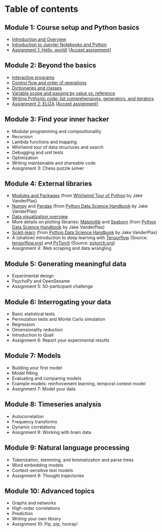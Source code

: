 # Table of contents

## Module 1: Course setup and Python basics

- [Introduction and Overview](https://colab.research.google.com/github/ContextLab/cs-for-psych/blob/master/slides/module_1/introduction_and_overview.ipynb)
- [Introduction to Jupyter Notebooks and Python](https://colab.research.google.com/github/ContextLab/cs-for-psych/blob/master/slides/module_1/intro_to_python.ipynb)
- [Assignment 1: Hello, world!](https://github.com/ContextLab/psyc32-hello-world) [[Accept assignment](https://classroom.github.com/a/rw4gMFGJ)]

## Module 2: Beyond the basics
- [Interactive programs](https://colab.research.google.com/github/ContextLab/cs-for-psych/blob/master/slides/module_2/interactive_programming.ipynb)
- [Control flow and order of operations](https://colab.research.google.com/github/ContextLab/cs-for-psych/blob/master/slides/module_2/control_flow_and_ooo.ipynb)
- [Dictionaries and classes](https://colab.research.google.com/github/ContextLab/cs-for-psych/blob/master/slides/module_2/dictionaries_and_classes.ipynb)
- [Variable scope and passing by value vs. reference](https://colab.research.google.com/github/ContextLab/cs-for-psych/blob/master/slides/module_2/scope_and_passing_by_value_vs_reference.ipynb)
- [Writing Pythonic code: list comprehensions, generators, and iterators](https://colab.research.google.com/github/ContextLab/cs-for-psych/blob/master/slides/module_2/pythonic_code.ipynb)
- [Assignment 2: ELIZA](https://github.com/ContextLab/psyc32-eliza) [[Accept assignment](https://classroom.github.com/a/7b99w_qT)]

## Module 3: Find your inner hacker
- Modular programming and compositionality
- Recursion
- Lambda functions and mapping
- Whirlwind tour of data structures and search
- Debugging and unit tests
- Optimization
- Writing maintainable and shareable code
- Assignment 3: Chess puzzle solver

## Module 4: External libraries
- [Modules and Packages](https://jakevdp.github.io/WhirlwindTourOfPython/13-modules-and-packages.html) (from [Whirlwind Tour of Python](https://jakevdp.github.io/WhirlwindTourOfPython/index.html) by Jake VanderPlas)
- [Numpy](https://jakevdp.github.io/PythonDataScienceHandbook/02.00-introduction-to-numpy.html) and [Pandas](https://jakevdp.github.io/PythonDataScienceHandbook/03.00-introduction-to-pandas.html) (from [Python Data Science Handbook](https://jakevdp.github.io/PythonDataScienceHandbook/index.html) by Jake VanderPlas)
- [Data visualization overview](https://github.com/ContextLab/cs-for-psych/blob/master/slides/module_4/data_visualization.ipynb)
- More details on plotting libraries: [Matplotlib](https://jakevdp.github.io/PythonDataScienceHandbook/04.00-introduction-to-matplotlib.html) and [Seaborn](https://jakevdp.github.io/PythonDataScienceHandbook/04.14-visualization-with-seaborn.html) (from [Python Data Science Handbook](https://jakevdp.github.io/PythonDataScienceHandbook/index.html) by Jake VanderPlas)
- [Scikit-learn](https://jakevdp.github.io/PythonDataScienceHandbook/05.02-introducing-scikit-learn.html) (from [Python Data Science Handbook](https://jakevdp.github.io/PythonDataScienceHandbook/index.html) by Jake VanderPlas)
- A (shallow) introduction to deep learning with [Tensorflow](https://www.tensorflow.org/tutorials/quickstart/beginner) (Source: [tensorflow.org](https://www.tensorflow.org/)) and [PyTorch](https://pytorch.org/tutorials/beginner/deep_learning_60min_blitz.html) (Source: [pytorch.org](https://pytorch.org/))
- Assignment 4: Web scraping and data wrangling

## Module 5: Generating meaningful data
- Experimental design
- PsychoPy and OpenSesame
- Assignment 5: 50-participant challenge

## Module 6: Interrogating your data
- Basic statistical tests
- Permutation tests and Monte Carlo simulation
- Regression
- Dimensionality reduction
- Introduction to Quail
- Assignment 6: Report your experimental results

## Module 7: Models
- Building your first model
- Model fitting
- Evaluating and comparing models
- Example models: reinforcement learning, temporal context model
- Assignment 7: Model your data

## Module 8: Timeseries analysis
- Autocorrelation
- Frequency transforms
- Dynamic correlations
- Assignment 8: Working with brain data

## Module 9: Natural language processing
- Tokenization, stemming, and lemmatization and parse trees
- Word embedding models
- Context-sensitive text models
- Assignment 9: Thought trajectories

## Module 10: Advanced topics
- Graphs and networks
- High-order correlations
- Prediction
- Writing your own library
- Assignment 10: Pip, pip, hooray!
